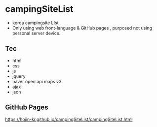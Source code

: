# campingSiteList
- korea campingsite LIst
- Only using web front-language & GitHub pages , purposed not using personal server device.
## Tec
- html
- css
- js
- jquery
- naver open api maps v3
- ajax
- json


## GitHub Pages 
https://hojin-kr.github.io/campingSiteList/campingSiteList.html
